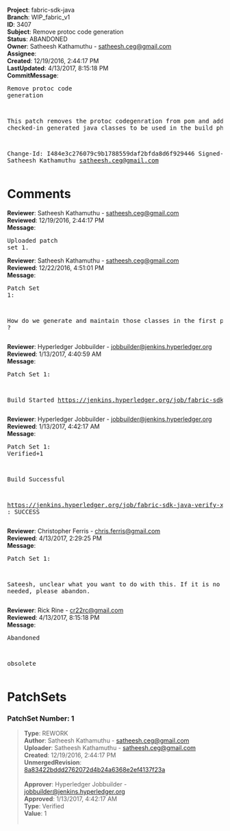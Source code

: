 <strong>Project</strong>: fabric-sdk-java<br><strong>Branch</strong>: WIP_fabric_v1<br><strong>ID</strong>: 3407<br><strong>Subject</strong>: Remove protoc code generation<br><strong>Status</strong>: ABANDONED<br><strong>Owner</strong>: Satheesh Kathamuthu - satheesh.ceg@gmail.com<br><strong>Assignee</strong>:<br><strong>Created</strong>: 12/19/2016, 2:44:17 PM<br><strong>LastUpdated</strong>: 4/13/2017, 8:15:18 PM<br><strong>CommitMessage</strong>:<br><pre>Remove protoc code generation

This patch removes the protoc codegenration from pom
and adds the checked-in generated java classes to be
used in the build phase

Change-Id: I484e3c276079c9b1788559daf2bfda8d6f929446
Signed-off-by: Satheesh Kathamuthu <satheesh.ceg@gmail.com>
</pre><h1>Comments</h1><strong>Reviewer</strong>: Satheesh Kathamuthu - satheesh.ceg@gmail.com<br><strong>Reviewed</strong>: 12/19/2016, 2:44:17 PM<br><strong>Message</strong>: <pre>Uploaded patch set 1.</pre><strong>Reviewer</strong>: Satheesh Kathamuthu - satheesh.ceg@gmail.com<br><strong>Reviewed</strong>: 12/22/2016, 4:51:01 PM<br><strong>Message</strong>: <pre>Patch Set 1:

How do we generate and maintain those classes in the first place ?</pre><strong>Reviewer</strong>: Hyperledger Jobbuilder - jobbuilder@jenkins.hyperledger.org<br><strong>Reviewed</strong>: 1/13/2017, 4:40:59 AM<br><strong>Message</strong>: <pre>Patch Set 1:

Build Started https://jenkins.hyperledger.org/job/fabric-sdk-java-verify-x86_64/19/</pre><strong>Reviewer</strong>: Hyperledger Jobbuilder - jobbuilder@jenkins.hyperledger.org<br><strong>Reviewed</strong>: 1/13/2017, 4:42:17 AM<br><strong>Message</strong>: <pre>Patch Set 1: Verified+1

Build Successful 

https://jenkins.hyperledger.org/job/fabric-sdk-java-verify-x86_64/19/ : SUCCESS</pre><strong>Reviewer</strong>: Christopher Ferris - chris.ferris@gmail.com<br><strong>Reviewed</strong>: 4/13/2017, 2:29:25 PM<br><strong>Message</strong>: <pre>Patch Set 1:

Sateesh, unclear what you want to do with this. If it is no longer needed, please abandon.</pre><strong>Reviewer</strong>: Rick Rine - cr22rc@gmail.com<br><strong>Reviewed</strong>: 4/13/2017, 8:15:18 PM<br><strong>Message</strong>: <pre>Abandoned

obsolete</pre><h1>PatchSets</h1><h3>PatchSet Number: 1</h3><blockquote><strong>Type</strong>: REWORK<br><strong>Author</strong>: Satheesh Kathamuthu - satheesh.ceg@gmail.com<br><strong>Uploader</strong>: Satheesh Kathamuthu - satheesh.ceg@gmail.com<br><strong>Created</strong>: 12/19/2016, 2:44:17 PM<br><strong>UnmergedRevision</strong>: [8a83422bddd2762072d4b24a6368e2ef4137f23a](https://github.com/hyperledger-gerrit-archive/fabric-sdk-java/commit/8a83422bddd2762072d4b24a6368e2ef4137f23a)<br><br><strong>Approver</strong>: Hyperledger Jobbuilder - jobbuilder@jenkins.hyperledger.org<br><strong>Approved</strong>: 1/13/2017, 4:42:17 AM<br><strong>Type</strong>: Verified<br><strong>Value</strong>: 1<br><br></blockquote>